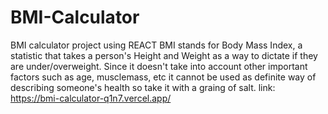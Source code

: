 # BMI-Calculator

 BMI calculator project using REACT
 BMI stands for Body Mass Index, a statistic that takes a person's Height and Weight as a way to dictate if they are under/overweight. Since it doesn't take into account other important factors such as age, musclemass, etc it cannot be used as definite way of describing someone's health so take it with a graing of salt.
link: https://bmi-calculator-q1n7.vercel.app/
